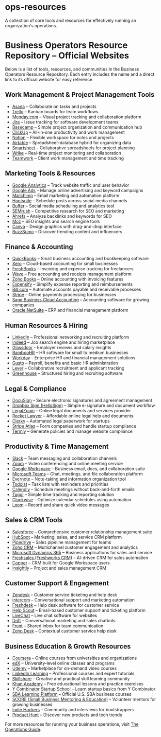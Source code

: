 # ops-resources
A collection of core tools and resources for effectively running an organization's operations.

# Business Operators Resource Repository – Official Websites
Below is a list of tools, resources, and communities in the Business Operators Resource Repository.
Each entry includes the name and a direct link to its official website for easy reference.

## Work Management & Project Management Tools
- [Asana](https://asana.com) – Collaborate on tasks and projects
- [Trello](https://trello.com) – Kanban boards for team workflows
- [Monday.com](https://monday.com) – Visual project tracking and collaboration platform
- [Jira](https://www.atlassian.com/software/jira) – Issue tracking for software development teams
- [Basecamp](https://basecamp.com) – Simple project organization and communication hub
- [ClickUp](https://clickup.com) – All-in-one productivity and work management
- [Notion](https://www.notion.com) – Flexible workspace for notes and projects
- [Airtable](https://airtable.com) – Spreadsheet-database hybrid for organizing data
- [Smartsheet](https://smartsheet.com) – Collaborative spreadsheets for project planning
- [Wrike](https://wrike.com) – Real-time project monitoring and collaboration
- [Teamwork](https://teamwork.com) – Client work management and time tracking

## Marketing Tools & Resources
- [Google Analytics](https://marketingplatform.google.com/about/analytics) – Track website traffic and user behavior
- [Google Ads](https://ads.google.com) – Manage online advertising and keyword campaigns
- [Mailchimp](https://mailchimp.com) – Email marketing and automation platform
- [Hootsuite](https://hootsuite.com) – Schedule posts across social media channels
- [Buffer](https://buffer.com) – Social media scheduling and analytics tool
- [SEMrush](https://semrush.com) – Competitive research for SEO and marketing
- [Ahrefs](https://ahrefs.com) – Analyze backlinks and keywords for SEO
- [Moz](https://moz.com) – SEO insights and search engine tools
- [Canva](https://www.canva.com) – Design graphics with drag-and-drop interface
- [BuzzSumo](https://buzzsumo.com) – Discover trending content and influencers

## Finance & Accounting
- [QuickBooks](https://quickbooks.intuit.com) – Small business accounting and bookkeeping software
- [Xero](https://www.xero.com) – Cloud-based accounting for small businesses
- [FreshBooks](https://www.freshbooks.com) – Invoicing and expense tracking for freelancers
- [Wave](https://www.waveapps.com) – Free accounting and receipts management platform
- [Zoho Books](https://www.zoho.com/books) – Online accounting with invoicing features
- [Expensify](https://www.expensify.com) – Simplify expense reporting and reimbursements
- [Bill.com](https://www.bill.com) – Automate accounts payable and receivable processes
- [Stripe](https://stripe.com) – Online payments processing for businesses
- [Sage Business Cloud Accounting](https://www.sage.com) – Accounting software for growing companies
- [Oracle NetSuite](https://www.netsuite.com) – ERP and financial management platform

## Human Resources & Hiring
- [LinkedIn](https://www.linkedin.com) – Professional networking and recruiting platform
- [Indeed](https://www.indeed.com) – Job search engine and hiring marketplace
- [Glassdoor](https://www.glassdoor.com) – Employer reviews and salary insights
- [BambooHR](https://www.bamboohr.com) – HR software for small to medium businesses
- [Workday](https://www.workday.com) – Enterprise HR and financial management solutions
- [Gusto](https://gusto.com) – Payroll, benefits and basic HR administration
- [Lever](https://www.lever.co) – Collaborative recruitment and applicant tracking
- [Greenhouse](https://www.greenhouse.io) – Structured hiring and recruiting software

## Legal & Compliance
- [DocuSign](https://www.docusign.com) – Secure electronic signatures and agreement management
- [Dropbox Sign (HelloSign)](https://sign.dropbox.com) – Simple e-signature and document workflow
- [LegalZoom](https://www.legalzoom.com) – Online legal documents and services provider
- [Rocket Lawyer](https://www.rocketlawyer.com) – Affordable online legal help and documents
- [Clerky](https://www.clerky.com) – Automated legal paperwork for startups
- [Stripe Atlas](https://stripe.com/atlas) – Form companies and handle startup compliance
- [Termly](https://termly.io) – Generate policies and manage website compliance

## Productivity & Time Management
- [Slack](https://slack.com) – Team messaging and collaboration channels
- [Zoom](https://zoom.us) – Video conferencing and online meeting service
- [Google Workspace](https://workspace.google.com) – Business email, docs, and collaboration suite
- [Microsoft Teams](https://www.microsoft.com/microsoft-teams) – Chat, meetings, and file collaboration platform
- [Evernote](https://evernote.com) – Note-taking and information organization tool
- [Todoist](https://todoist.com) – Task lists with reminders and priorities
- [Calendly](https://calendly.com) – Schedule meetings without back-and-forth emails
- [Toggl](https://toggl.com) – Simple time tracking and reporting solution
- [Clockwise](https://www.getclockwise.com) – Optimize calendar schedules using automation
- [Loom](https://www.loom.com) – Record and share quick video messages

## Sales & CRM Tools
- [Salesforce](https://www.salesforce.com) – Comprehensive customer relationship management suite
- [HubSpot](https://www.hubspot.com) – Marketing, sales, and service CRM platform
- [Pipedrive](https://www.pipedrive.com) – Sales pipeline management for teams
- [Zoho CRM](https://www.zoho.com/crm) – Multichannel customer engagement and analytics
- [Microsoft Dynamics 365](https://dynamics.microsoft.com) – Business applications for sales and service
- [Freshsales (Freshworks CRM)](https://www.freshworks.com/freshsales) – AI-driven CRM for sales automation
- [Copper](https://copper.com) – CRM built for Google Workspace users
- [Insightly](https://www.insightly.com) – Project and sales management CRM

## Customer Support & Engagement
- [Zendesk](https://www.zendesk.com) – Customer service ticketing and help desk
- [Intercom](https://www.intercom.com) – Conversational support and marketing automation
- [Freshdesk](https://www.freshdesk.com) – Help desk software for customer service
- [Help Scout](https://www.helpscout.com) – Email-based customer support and ticketing platform
- [LiveChat](https://www.livechat.com) – Live chat software for websites
- [Drift](https://www.drift.com) – Conversational marketing and sales chatbots
- [Front](https://front.com) – Shared inbox for team communication
- [Zoho Desk](https://www.zoho.com/desk) – Contextual customer service help desk

## Business Education & Growth Resources
- [Coursera](https://www.coursera.org) – Online courses from universities and organizations
- [edX](https://www.edx.org) – University-level online classes and programs
- [Udemy](https://www.udemy.com) – Marketplace for on-demand video courses
- [LinkedIn Learning](https://www.linkedin.com/learning) – Professional courses and expert tutorials
- [Skillshare](https://www.skillshare.com) – Creative and practical skill learning community
- [Khan Academy](https://www.khanacademy.org) – Free educational lessons and practice exercises
- [Y Combinator Startup School](https://www.startupschool.org) – Learn startup basics from Y Combinator
- [SBA Learning Platform](https://www.sba.gov/learning) – Official U.S. SBA business courses
- [SCORE (Small Business Mentoring & Education)](https://www.score.org) – Volunteer mentors for growing businesses
- [Indie Hackers](https://www.indiehackers.com) – Community and interviews for bootstrappers
- [Product Hunt](https://www.producthunt.com) – Discover new products and tech trends

For more resources for running your business operations, visit [The Operations Guide](https://theoperationsguide.com).
